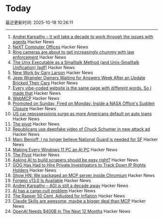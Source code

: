 # Today

最近更新时间: 2025-10-18 10:26:11

--- 
1. [Andrej Karpathy – It will take a decade to work through the issues with agents](https://www.dwarkesh.com/p/andrej-karpathy) Hacker News
2. [NeXT Computer Offices](https://archive.org/details/NeXTComputerOffices) Hacker News
3. [Ring cameras are about to get increasingly chummy with law enforcement](https://arstechnica.com/gadgets/2025/10/ring-cameras-are-about-to-get-increasingly-chummy-with-law-enforcement/) Hacker News
4. [The Unix Executable as a Smalltalk Method (and Unix-Smalltalk Unification) [pdf]](https://programmingmadecomplicated.wordpress.com/wp-content/uploads/2025/10/onward25-jakubovic.pdf) Hacker News
5. [New Work by Gary Larson](https://www.thefarside.com/new-stuff) Hacker News
6. [Jeep Wrangler Owners Waiting for Answers Week After an Update Bricked Their Cars](https://www.thedrive.com/news/jeep-wrangler-4xe-owners-still-waiting-for-answers-a-week-after-an-update-bricked-their-cars) Hacker News
7. [Every vibe-coded website is the same page with different words. So I made that](https://vibe-coded.lol/) Hacker News
8. [WebMCP](https://github.com/jasonjmcghee/WebMCP) Hacker News
9. [Promoted on Sunday, Fired on Monday: Inside a NASA Office's Sudden Closure](https://www.planetary.org/articles/promoted-on-sunday-fired-on-monday-inside-a-nasa-offices-sudden-closure) Hacker News
10. [US car repossessions surge as more Americans default on auto loans](https://www.theguardian.com/business/2025/oct/17/us-car-repossessions-economy) Hacker News
11. [The pivot](https://www.antipope.org/charlie/blog-static/2025/10/the-pivot-1.html) Hacker News
12. [Republicans use deepfake video of Chuck Schumer in new attack ad](https://www.theguardian.com/us-news/2025/oct/17/republican-ad-deepfake-video-chuck-schumer) Hacker News
13. [Marc Benioff: I no longer believe National Guard is needed for SF](https://www.cnbc.com/2025/10/17/benioff-trump-national-guard-sf.html) Hacker News
14. [Making Every Windows 11 PC an AI PC](https://blogs.windows.com/windowsexperience/2025/10/16/making-every-windows-11-pc-an-ai-pc/) Hacker News
15. [The Pivot](https://www.antipope.org/charlie/blog-static/2025/10/the-pivot-1.html) Hacker News
16. [Asking AI to build scrapers should be easy right?](https://www.skyvern.com/blog/asking-ai-to-build-scrapers-should-be-easy-right/) Hacker News
17. [GOG Has Had to Hire Private Investigators to Track Down IP Rights Holders](https://www.thegamer.com/gog-private-investigators-off-the-grid-ip-rights-holders/) Hacker News
18. [Show HN: We packaged an MCP server inside Chromium](https://github.com/browseros-ai/BrowserOS/blob/main/docs/browseros-mcp/how-to-guide.mdx) Hacker News
19. [Forgejo v13.0 Is Available](https://forgejo.org/2025-10-release-v13-0/) Hacker News
20. [Andrej Karpathy – AGI is still a decade away](https://www.dwarkesh.com/p/andrej-karpathy) Hacker News
21. [AI has a cargo cult problem](https://www.ft.com/content/f2025ac7-a71f-464f-a3a6-1e39c98612c7) Hacker News
22. [The Rapper 50 Cent, Adjusted for Inflation](https://50centadjustedforinflation.com/) Hacker News
23. [Claude Skills are awesome, maybe a bigger deal than MCP](https://simonwillison.net/2025/Oct/16/claude-skills/) Hacker News
24. [OpenAI Needs $400B In The Next 12 Months](https://www.wheresyoured.at/openai400bn/) Hacker News
